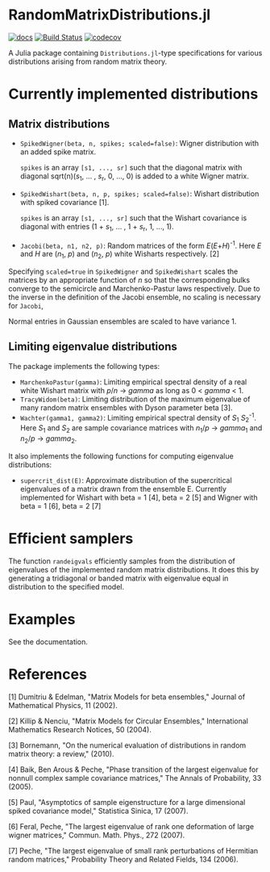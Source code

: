 RandomMatrixDistributions.jl
============================
[![docs](https://img.shields.io/badge/docs-dev-blue.svg)](https://damian-t-p.github.io/RandomMatrixDistributions.jl/dev/)
[![Build Status](https://github.com/damian-t-p/RandomMatrixDistributions.jl/actions/workflows/ci.yml/badge.svg)](https://github.com/damian-t-p/RandomMatrixDistributions.jl/actions?query=workflow)
[![codecov](https://codecov.io/gh/damian-t-p/RandomMatrixDistributions.jl/branch/master/graph/badge.svg)](https://codecov.io/gh/damian-t-p/RandomMatrixDistributions.jl)

A Julia package containing `Distributions.jl`-type specifications for various distributions arising from random matrix theory.

# Currently implemented distributions

## Matrix distributions

* `SpikedWigner(beta, n, spikes; scaled=false)`: Wigner distribution with an added spike matrix.

	`spikes` is an array `[s1, ..., sr]` such that the diagonal matrix with diagonal sqrt(n)(*s*<sub>1</sub>, ... , *s*<sub>r</sub>, 0, ..., 0) is added to a white Wigner matrix.

* `SpikedWishart(beta, n, p, spikes; scaled=false)`: Wishart distribution with spiked covariance [1].

	`spikes` is an array `[s1, ..., sr]` such that the Wishart covariance is diagonal with entries  (1 + *s*<sub>1</sub>, ... , 1 + *s*<sub>r</sub>, 1, ..., 1).
	
* `Jacobi(beta, n1, n2, p)`: Random matrices of the form *E*(*E*+*H*)<sup>-1</sup>. Here *E* and *H* are (*n*<sub>1</sub>, *p*) and (*n*<sub>2</sub>, *p*) white Wisharts respectively. [2]

Specifying `scaled=true` in `SpikedWigner` and `SpikedWishart` scales the matrices by an appropriate function of *n* so that the corresponding bulks converge to the semicircle and Marchenko-Pastur laws respectively.
Due to the inverse in the definition of the Jacobi ensemble, no scaling is necessary for `Jacobi`,

Normal entries in Gaussian ensembles are scaled to have variance 1.

## Limiting eigenvalue distributions

The package implements the following types:
* `MarchenkoPastur(gamma)`: Limiting empirical spectral density of a real white Wishart matrix with *p*/*n* -> *gamma* as long as 0 < *gamma* < 1.
* `TracyWidom(beta)`: Limiting distribution of the maximum eigenvalue of many random matrix ensembles with Dyson parameter beta [3].
* `Wachter(gamma1, gamma2)`: Limiting empirical spectral density of *S*<sub>1</sub> *S*<sub>2</sub><sup>-1</sup>. Here *S*<sub>1</sub> and *S*<sub>2</sub> are sample covariance matrices with *n*<sub>1</sub>/*p* -> *gamma*<sub>1</sub> and *n*<sub>2</sub>/*p* -> *gamma*<sub>2</sub>.

It also implements the following functions for computing eigenvalue distributions:
* `supercrit_dist(E)`: Approximate distribution of the supercritical eigenvalues of a matrix drawn from the ensemble E.
Currently implemented for Wishart with beta = 1 [4], beta = 2 [5] and Wigner with beta = 1 [6], beta = 2 [7]

# Efficient samplers
   The function `randeigvals` efficiently samples from the distribution of eigenvalues of the implemented random matrix distributions. It does this by generating a tridiagonal or banded matrix with eigenvalue equal in distribution to the specified model. 

# Examples
   See the documentation.

# References
[1] Dumitriu & Edelman, "Matrix Models for beta ensembles," Journal of Mathematical Physics, 11 (2002).

[2] Killip & Nenciu, "Matrix Models for Circular Ensembles," International Mathematics Research Notices, 50 (2004).

[3] Bornemann, "On the numerical evaluation of distributions in random matrix theory: a review," (2010).

[4] Baik, Ben Arous & Peche, "Phase transition of the largest eigenvalue for nonnull complex sample covariance matrices," The Annals of Probability, 33 (2005).

[5] Paul, "Asymptotics of sample eigenstructure for a large dimensional spiked covariance model," Statistica Sinica, 17 (2007).

[6] Feral, Peche, "The largest eigenvalue of rank one deformation of large wigner matrices," Commun. Math. Phys., 272 (2007).

[7] Peche, "The largest eigenvalue of small rank perturbations of Hermitian random matrices," Probability Theory and Related Fields, 134 (2006).

